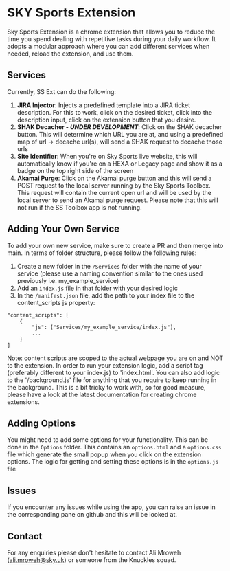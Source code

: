 # SKY Sports Extension

Sky Sports Extension is a chrome extension that allows you to reduce the time you spend dealing with repetitive tasks during your daily workflow. It adopts a modular approach where you can add different services when needed, reload the extension, and use them.

## Services

Currently, SS Ext can do the following:

1. **JIRA Injector**: Injects a predefined template into a JIRA ticket description. For this to work, click on the desired ticket, click into the description input, click on the extension button that you desire.
2. **SHAK Decacher - _UNDER DEVELOPMENT_**: Click on the SHAK decacher button. This will determine which URL you are at, and using a predefined map of url -> decache url(s), will send a SHAK request to decache those urls
3. **Site Identifier**: When you're on Sky Sports live website, this will automatically know if you're on a HEXA or Legacy page and show it as a badge on the top right side of the screen
4. **Akamai Purge**: Click on the Akamai purge button and this will send a POST request to the local server running by the Sky Sports Toolbox. This request will contain the current open url and will be used by the local server to send an Akamai purge request. Please note that this will not run if the SS Toolbox app is not running.

## Adding Your Own Service

To add your own new service, make sure to create a PR and then merge into main. In terms of folder structure, please follow the following rules:

1. Create a new folder in the `/Services` folder with the name of your service (please use a naming convention similar to the ones used previously i.e. my_example_service)
2. Add an `index.js` file in that folder with your desired logic
3. In the `/manifest.json` file, add the path to your index file to the content_scripts js property:

```
"content_scripts": [
    {
        "js": ["Services/my_example_service/index.js"],
        ...
    }
]
```

Note: content scripts are scoped to the actual webpage you are on and NOT to the extension. In order to run your extension logic, add a script tag (preferably different to your index.js) to 'index.html'. You can also add logic to the '/background.js' file for anything that you require to keep running in the background. This is a bit tricky to work with, so for good measure, please have a look at the latest documentation for creating chrome extensions.

## Adding Options

You might need to add some options for your functionality. This can be done in the `Options` folder. This contains an `options.html` and a `options.css` file which generate the small popup when you click on the extension options. The logic for getting and setting these options is in the `options.js` file

## Issues

If you encounter any issues while using the app, you can raise an issue in the corresponding pane on github and this will be looked at.

## Contact

For any enquiries please don't hesitate to contact Ali Mroweh (ali.mroweh@sky.uk) or someone from the Knuckles squad.